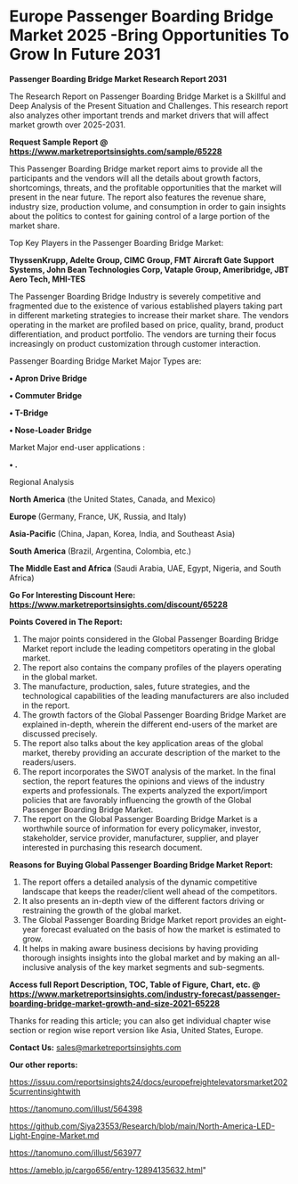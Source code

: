 # Europe Passenger Boarding Bridge Market 2025 -Bring Opportunities To Grow In Future 2031

<strong>Passenger Boarding Bridge Market Research Report 2031</strong>

The Research Report on Passenger Boarding Bridge Market is a Skillful and Deep Analysis of the Present Situation and Challenges. This research report also analyzes other important trends and market drivers that will affect market growth over 2025-2031.

<strong>Request Sample Report @ <a href=https://www.marketreportsinsights.com/sample/65228>https://www.marketreportsinsights.com/sample/65228</a></strong>

This Passenger Boarding Bridge market report aims to provide all the participants and the vendors will all the details about growth factors, shortcomings, threats, and the profitable opportunities that the market will present in the near future. The report also features the revenue share, industry size, production volume, and consumption in order to gain insights about the politics to contest for gaining control of a large portion of the market share.

Top Key Players in the Passenger Boarding Bridge Market:

<strong>ThyssenKrupp, Adelte Group, CIMC Group, FMT Aircraft Gate Support Systems, John Bean Technologies Corp, Vataple Group, Ameribridge, JBT Aero Tech, MHI-TES</strong>

The Passenger Boarding Bridge Industry is severely competitive and fragmented due to the existence of various established players taking part in different marketing strategies to increase their market share. The vendors operating in the market are profiled based on price, quality, brand, product differentiation, and product portfolio. The vendors are turning their focus increasingly on product customization through customer interaction.

Passenger Boarding Bridge Market Major Types are:

<strong>• Apron Drive Bridge

• Commuter Bridge

• T-Bridge

• Nose-Loader Bridge</strong>

Market Major end-user applications :

<strong>• .</strong>

Regional Analysis

</u><strong><b>North America</b></strong> (the United States, Canada, and Mexico)

<strong><b>Europe </b></strong>(Germany, France, UK, Russia, and Italy)

<strong><b>Asia-Pacific</b></strong> (China, Japan, Korea, India, and Southeast Asia)

<strong><b>South America</b></strong> (Brazil, Argentina, Colombia, etc.)

<strong><b>The Middle East and Africa</b></strong> (Saudi Arabia, UAE, Egypt, Nigeria, and South Africa)

<strong>Go For Interesting Discount Here: <a href=https://www.marketreportsinsights.com/discount/65228>https://www.marketreportsinsights.com/discount/65228</a></strong>

<strong>Points Covered in The Report:</strong>
<ol>
  <li>The major points considered in the Global Passenger Boarding Bridge Market report include the leading competitors operating in the global market.</li>
  <li>The report also contains the company profiles of the players operating in the global market.</li>
  <li>The manufacture, production, sales, future strategies, and the technological capabilities of the leading manufacturers are also included in the report.</li>
  <li>The growth factors of the Global Passenger Boarding Bridge Market are explained in-depth, wherein the different end-users of the market are discussed precisely.</li>
  <li>The report also talks about the key application areas of the global market, thereby providing an accurate description of the market to the readers/users.</li>
  <li>The report incorporates the SWOT analysis of the market. In the final section, the report features the opinions and views of the industry experts and professionals. The experts analyzed the export/import policies that are favorably influencing the growth of the Global Passenger Boarding Bridge Market.</li>
  <li>The report on the Global Passenger Boarding Bridge Market is a worthwhile source of information for every policymaker, investor, stakeholder, service provider, manufacturer, supplier, and player interested in purchasing this research document.</li>
</ol>
<strong>Reasons for Buying Global Passenger Boarding Bridge Market Report:</strong>

<ol>
  <li>The report offers a detailed analysis of the dynamic competitive landscape that keeps the reader/client well ahead of the competitors.</li>
  <li>It also presents an in-depth view of the different factors driving or restraining the growth of the global market.</li>
  <li>The Global Passenger Boarding Bridge Market report provides an eight-year forecast evaluated on the basis of how the market is estimated to grow.</li>
  <li>It helps in making aware business decisions by having providing thorough insights insights into the global market and by making an all-inclusive analysis of the key market segments and sub-segments.</li>
</ol>
<strong>Access full Report Description, TOC, Table of Figure, Chart, etc. @ <a href=https://www.marketreportsinsights.com/industry-forecast/passenger-boarding-bridge-market-growth-and-size-2021-65228>https://www.marketreportsinsights.com/industry-forecast/passenger-boarding-bridge-market-growth-and-size-2021-65228</a></strong>


Thanks for reading this article; you can also get individual chapter wise section or region wise report version like Asia, United States, Europe.

<strong>Contact Us:</strong>
sales@marketreportsinsights.com

<strong>Our other reports:</strong>

<a href=https://issuu.com/reportsinsights24/docs/europefreightelevatorsmarket2025currentinsightwith>https://issuu.com/reportsinsights24/docs/europefreightelevatorsmarket2025currentinsightwith</a>

<a href=https://tanomuno.com/illust/564398>https://tanomuno.com/illust/564398</a>

<a href=https://github.com/Siya23553/Research/blob/main/North-America-LED-Light-Engine-Market.md>https://github.com/Siya23553/Research/blob/main/North-America-LED-Light-Engine-Market.md</a>

<a href=https://tanomuno.com/illust/563977>https://tanomuno.com/illust/563977</a>

<a href=https://ameblo.jp/cargo656/entry-12894135632.html>https://ameblo.jp/cargo656/entry-12894135632.html</a>"
